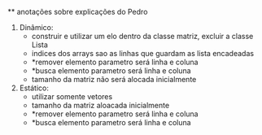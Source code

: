 ** anotações sobre explicações do Pedro

1. Dinâmico:
   - construir e utilizar um elo dentro da classe matriz, excluir a classe Lista
   - indices dos arrays sao as linhas que guardam as lista encadeadas
   - *remover elemento parametro será linha e coluna
   - *busca elemento parametro será linha e coluna
   - tamanho da matriz não será alocada inicialmente
2. Estático:
   - utilizar somente vetores
   - tamanho da matriz aloacada inicialmente
   - *remover elemento parametro será linha e coluna
   - *busca elemento parametro será linha e coluna
